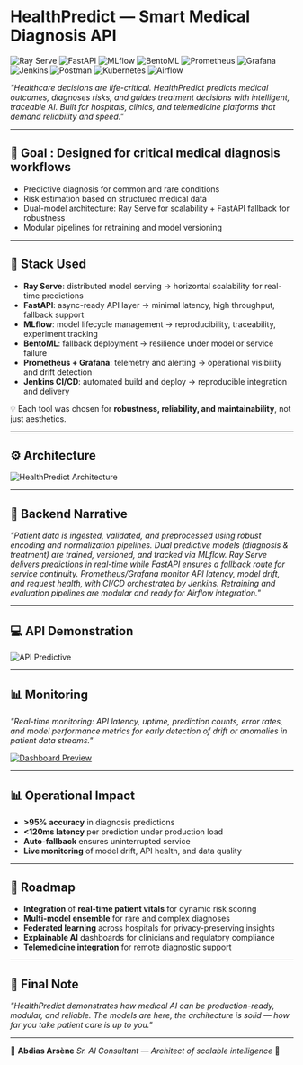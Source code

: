 # **HealthPredict — Smart Medical Diagnosis API**

![Ray Serve](https://img.shields.io/badge/Ray_Serve-00AEEF?style=for-the-badge&logo=ray&logoColor=white) 
![FastAPI](https://img.shields.io/badge/FastAPI-009688?style=for-the-badge&logo=fastapi&logoColor=white) 
![MLflow](https://img.shields.io/badge/MLflow-FF4F00?style=for-the-badge&logo=mlflow&logoColor=white) 
![BentoML](https://img.shields.io/badge/BentoML-FF6F61?style=for-the-badge&logo=bentoml&logoColor=white) 
![Prometheus](https://img.shields.io/badge/Prometheus-E6522C?style=for-the-badge&logo=prometheus&logoColor=white) 
![Grafana](https://img.shields.io/badge/Grafana-F46800?style=for-the-badge&logo=grafana&logoColor=white) 
![Jenkins](https://img.shields.io/badge/Jenkins-D24939?style=for-the-badge&logo=jenkins&logoColor=white) 
![Postman](https://img.shields.io/badge/Postman-FF6C37?style=for-the-badge&logo=postman&logoColor=white) 
![Kubernetes](https://img.shields.io/badge/Kubernetes-326CE5?style=for-the-badge&logo=kubernetes&logoColor=white) 
![Airflow](https://img.shields.io/badge/Airflow-017CEE?style=for-the-badge&logo=apache-airflow&logoColor=white)

*"Healthcare decisions are life-critical. HealthPredict predicts medical outcomes, diagnoses risks, and guides treatment decisions with intelligent, traceable AI. Built for hospitals, clinics, and telemedicine platforms that demand reliability and speed."*

---

## 🎯 Goal : Designed for critical medical diagnosis workflows

* Predictive diagnosis for common and rare conditions
* Risk estimation based on structured medical data
* Dual-model architecture: Ray Serve for scalability + FastAPI fallback for robustness
* Modular pipelines for retraining and model versioning

---

## 🧠 Stack Used

* **Ray Serve**: distributed model serving → horizontal scalability for real-time predictions
* **FastAPI**: async-ready API layer → minimal latency, high throughput, fallback support
* **MLflow**: model lifecycle management → reproducibility, traceability, experiment tracking
* **BentoML**: fallback deployment → resilience under model or service failure
* **Prometheus + Grafana**: telemetry and alerting → operational visibility and drift detection
* **Jenkins CI/CD**: automated build and deploy → reproducible integration and delivery

💡 Each tool was chosen for **robustness, reliability, and maintainability**, not just aesthetics.

---

## ⚙️ Architecture

![HealthPredict Architecture](./statics/api.png)

---

## 📖 Backend Narrative

*"Patient data is ingested, validated, and preprocessed using robust encoding and normalization pipelines. Dual predictive models (diagnosis & treatment) are trained, versioned, and tracked via MLflow. Ray Serve delivers predictions in real-time while FastAPI ensures a fallback route for service continuity. Prometheus/Grafana monitor API latency, model drift, and request health, with CI/CD orchestrated by Jenkins. Retraining and evaluation pipelines are modular and ready for Airflow integration."*

---

## 💻 API Demonstration

![API Predictive](./statics/postman.png)

---

## 📊 Monitoring

*"Real-time monitoring: API latency, uptime, prediction counts, error rates, and model performance metrics for early detection of drift or anomalies in patient data streams."*

[![Dashboard Preview](./statics/grafana_preview.png)](https://drive.google.com/file/d/1uD0oQKDrmADOqS0NHQR6PEfOGW2Jhqwu/view?usp=drive_link)

---

## 📊 Operational Impact

* **>95% accuracy** in diagnosis predictions
* **<120ms latency** per prediction under production load
* **Auto-fallback** ensures uninterrupted service
* **Live monitoring** of model drift, API health, and data quality

---

## 🚀 Roadmap

* **Integration** of **real-time patient vitals** for dynamic risk scoring
* **Multi-model ensemble** for rare and complex diagnoses
* **Federated learning** across hospitals for privacy-preserving insights
* **Explainable AI** dashboards for clinicians and regulatory compliance
* **Telemedicine integration** for remote diagnostic support

---

## 🏁 Final Note

*"HealthPredict demonstrates how medical AI can be production-ready, modular, and reliable. The models are here, the architecture is solid — how far you take patient care is up to you."*

---

👤 **Abdias Arsène**
*Sr. AI Consultant — Architect of scalable intelligence* 🧠
